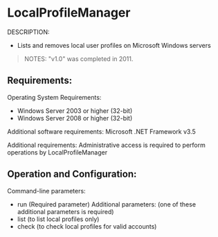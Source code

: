 
# LocalProfileManager

DESCRIPTION: 
- Lists and removes local user profiles on Microsoft Windows servers

> NOTES: "v1.0" was completed in 2011. 

## Requirements:

Operating System Requirements:
- Windows Server 2003 or higher (32-bit)
- Windows Server 2008 or higher (32-bit)

Additional software requirements:
Microsoft .NET Framework v3.5

Additional requirements:
Administrative access is required to perform operations by LocalProfileManager


## Operation and Configuration:

Command-line parameters:
- run (Required parameter)
Additional parameters: (one of these additional parameters is required)
- list (to list local profiles only)
- check (to check local profiles for valid accounts)


